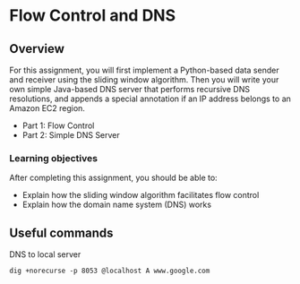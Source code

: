 # Flow Control and DNS
## Overview

For this assignment, you will first implement a Python-based data sender and receiver using the sliding window algorithm. Then you will write your own simple Java-based DNS server that performs recursive DNS resolutions, and appends a special annotation if an IP address belongs to an Amazon EC2 region.
- Part 1: Flow Control
- Part 2: Simple DNS Server
### Learning objectives

After completing this assignment, you should be able to:
- Explain how the sliding window algorithm facilitates flow control
- Explain how the domain name system (DNS) works

## Useful commands
DNS to local server

`dig +norecurse -p 8053 @localhost A www.google.com`
